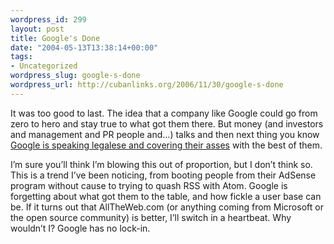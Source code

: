 ```yaml
--- 
wordpress_id: 299
layout: post
title: Google's Done
date: "2004-05-13T13:38:14+00:00"
tags: 
- Uncategorized
wordpress_slug: google-s-done
wordpress_url: http://cubanlinks.org/2006/11/30/google-s-done
---
```

<p>It was too good to last.  The idea that a company like Google could go from zero to hero and stay true to what got them there.  But money (and investors and management and PR people and&#8230;) talks and then next thing you know <a href="http://diveintomark.org/archives/2004/05/11/google-watcher">Google is speaking legalese and covering their asses</a> with the best of them.</p>
<p>I&#8217;m sure you&#8217;ll think I&#8217;m blowing this out of proportion, but I don&#8217;t think so.  This is a trend I&#8217;ve been noticing, from booting people from their AdSense program without cause to trying to quash <span class="caps">RSS</span> with Atom. Google is forgetting about what got them to the table, and how fickle a user base can be.  If it turns out that AllTheWeb.com (or anything coming from Microsoft or the open source community) is better, I&#8217;ll switch in a heartbeat.  Why wouldn&#8217;t I?  Google has no lock-in.</p>
